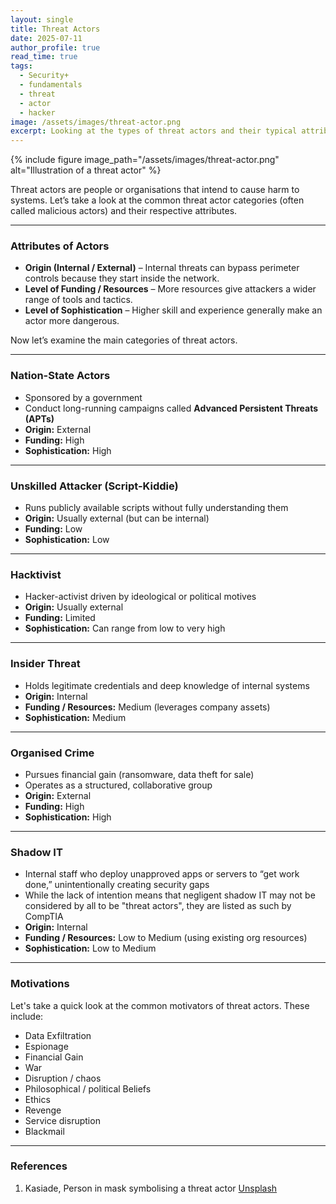 ```yaml
---
layout: single
title: Threat Actors
date: 2025-07-11
author_profile: true
read_time: true
tags:
  - Security+
  - fundamentals
  - threat
  - actor
  - hacker
image: /assets/images/threat-actor.png
excerpt: Looking at the types of threat actors and their typical attributes
---
```

{% include figure
  image_path="/assets/images/threat-actor.png"
  alt="Illustration of a threat actor"
%}

Threat actors are people or organisations that intend to cause harm to systems. Let’s take a look at the common threat actor categories (often called malicious actors) and their respective attributes.

---
### Attributes of Actors

* **Origin (Internal / External)** – Internal threats can bypass perimeter controls because they start inside the network.  
* **Level of Funding / Resources** – More resources give attackers a wider range of tools and tactics.  
* **Level of Sophistication** – Higher skill and experience generally make an actor more dangerous.

Now let’s examine the main categories of threat actors.

---
### Nation-State Actors

* Sponsored by a government  
* Conduct long-running campaigns called **Advanced Persistent Threats (APTs)**  
* **Origin:** External  
* **Funding:** High  
* **Sophistication:** High  

---
### Unskilled Attacker (Script-Kiddie)

* Runs publicly available scripts without fully understanding them  
* **Origin:** Usually external (but can be internal)  
* **Funding:** Low  
* **Sophistication:** Low  

---
### Hacktivist

* Hacker-activist driven by ideological or political motives  
* **Origin:** Usually external  
* **Funding:** Limited  
* **Sophistication:** Can range from low to very high  

---
### Insider Threat

* Holds legitimate credentials and deep knowledge of internal systems  
* **Origin:** Internal  
* **Funding / Resources:** Medium (leverages company assets)  
* **Sophistication:** Medium  

---
### Organised Crime

* Pursues financial gain (ransomware, data theft for sale)  
* Operates as a structured, collaborative group  
* **Origin:** External  
* **Funding:** High  
* **Sophistication:** High  

---
### Shadow IT

* Internal staff who deploy unapproved apps or servers to “get work done,” unintentionally creating security gaps  
* While the lack of intention means that negligent shadow IT may not be considered by all to be "threat actors", they are listed as such by CompTIA
* **Origin:** Internal  
* **Funding / Resources:** Low to Medium (using existing org resources)  
* **Sophistication:** Low to Medium  

---
### Motivations

Let's take a quick look at the common motivators of threat actors. These include:

- Data Exfiltration
- Espionage
- Financial Gain
- War
- Disruption / chaos
- Philosophical / political Beliefs
- Ethics
- Revenge
- Service disruption
- Blackmail

---

### References

1. Kasiade, Person in mask symbolising a threat actor [Unsplash](https://unsplash.com/photos/a-man-wearing-a-mask-7Ss09bTO5Zo)
